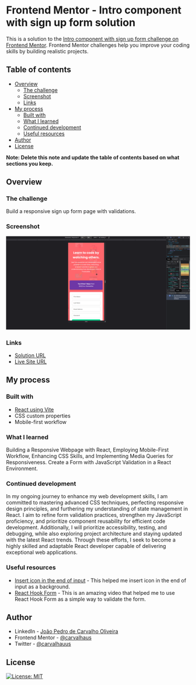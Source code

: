 # Frontend Mentor - Intro component with sign up form solution

This is a solution to the [Intro component with sign up form challenge on Frontend Mentor](https://www.frontendmentor.io/challenges/intro-component-with-signup-form-5cf91bd49edda32581d28fd1). Frontend Mentor challenges help you improve your coding skills by building realistic projects.

## Table of contents

- [Overview](#overview)
  - [The challenge](#the-challenge)
  - [Screenshot](#screenshot)
  - [Links](#links)
- [My process](#my-process)
  - [Built with](#built-with)
  - [What I learned](#what-i-learned)
  - [Continued development](#continued-development)
  - [Useful resources](#useful-resources)
- [Author](#author)
- [License](#license)

**Note: Delete this note and update the table of contents based on what sections you keep.**

## Overview

### The challenge

Build a responsive sign up form page with validations.

### Screenshot

![](/src/assets/signup-form.gif)

### Links

- [Solution URL](https://github.com/carvalhaus/signup-form)
- [Live Site URL](https://signup-form-rco8m53cd-carvalhaus.vercel.app/)

## My process

### Built with

- [React using Vite](https://vitejs.dev/guide/)
- CSS custom properties
- Mobile-first workflow

### What I learned

Building a Responsive Webpage with React, Employing Mobile-First Workflow, Enhancing CSS Skills, and Implementing Media Queries for Responsiveness. Create a Form with JavaScript Validation in a React Environment.

### Continued development

In my ongoing journey to enhance my web development skills, I am committed to mastering advanced CSS techniques, perfecting responsive design principles, and furthering my understanding of state management in React. I aim to refine form validation practices, strengthen my JavaScript proficiency, and prioritize component reusability for efficient code development. Additionally, I will prioritize accessibility, testing, and debugging, while also exploring project architecture and staying updated with the latest React trends. Through these efforts, I seek to become a highly skilled and adaptable React developer capable of delivering exceptional web applications.

### Useful resources

- [Insert icon in the end of input](https://stackoverflow.com/questions/31636233/insert-icon-in-the-end-of-input) - This helped me insert icon in the end of input as a background.
- [React Hook Form](https://www.youtube.com/watch?v=qH272VSWje4&ab_channel=FelipeRocha%E2%80%A2dicasparadevs) - This is an amazing video that helped me to use React Hook Form as a simple way to validate the form.

## Author

- LinkedIn - [João Pedro de Carvalho Oliveira](https://www.linkedin.com/in/joao-pedro-carvalho-oliveira/)
- Frontend Mentor - [@carvalhaus](https://www.frontendmentor.io/profile/carvalhaus)
- Twitter - [@carvalhauus](https://www.twitter.com/carvalhauus)

## License

[![License: MIT](https://img.shields.io/badge/License-MIT-yellow.svg)](https://opensource.org/licenses/MIT)

